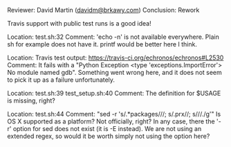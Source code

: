 Reviewer: David Martin (davidm@brkawy.com)
Conclusion: Rework

Travis support with public test runs is a good idea!

Location: test.sh:32
Comment: 'echo -n' is not available everywhere. Plain sh for example does not
         have it. printf would be better here I think.

Location: Travis test output: https://travis-ci.org/echronos/echronos#L2530
Comment: It fails with a "Python Exception <type 'exceptions.ImportError'>
         No module named gdb". Something went wrong here, and it does not seem
         to pick it up as a failure unfortunately.

Location: test.sh:39
          test_setup.sh:40
Comment: The definition for $USAGE is missing, right?

Location: test.sh:44
Comment: "sed -r 's/.*packages\///; s/.prx//; s/\//./g'"
         Is OS X supported as a platform? Not officially, right? In any case,
         there the '-r' option for sed does not exist (it is -E instead).
         We are not using an extended regex, so would it be worth simply not
         using the option here?
